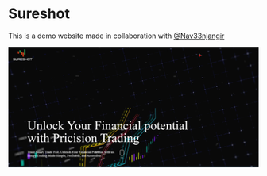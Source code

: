 # Sureshot

This is a demo website made in collaboration with [@Nav33njangir](https://github.com/Nav33njangir)

![](https://github.com/Gamedemons/deweb-sureshot/blob/main/res/sureshot_1.png)
